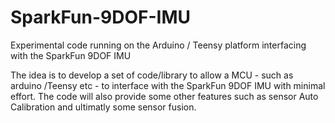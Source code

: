 SparkFun-9DOF-IMU
=================

Experimental code running on the Arduino / Teensy platform interfacing with the SparkFun 9DOF IMU

The idea is to develop a set of code/library to allow a MCU - such as arduino /Teensy etc - to interface with the SparkFun 9DOF IMU with minimal effort. The code will also provide some other features such as sensor Auto Calibration and ultimatly some sensor fusion.
